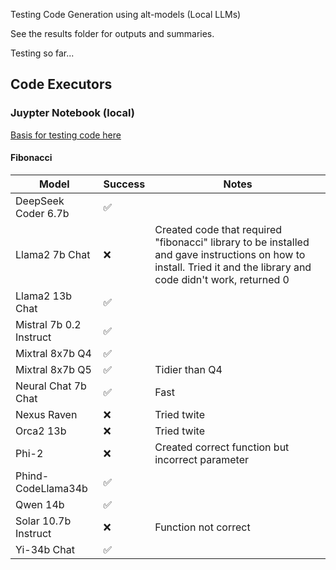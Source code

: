 Testing Code Generation using alt-models (Local LLMs)

See the results folder for outputs and summaries.

Testing so far...

## Code Executors

### Juypter Notebook (local)
[Basis for testing code here](https://github.com/microsoft/autogen/blob/tutorial/website/docs/getting-started/code-executors.ipynb)

#### Fibonacci
**Model** | **Success** | **Notes**
---|---|---|
DeepSeek Coder 6.7b| :white_check_mark:|
Llama2 7b Chat| :x:| Created code that required "fibonacci" library to be installed and gave instructions on how to install. Tried it and the library and code didn't work, returned 0
Llama2 13b Chat| :white_check_mark:|
Mistral 7b 0.2 Instruct| :white_check_mark:|
Mixtral 8x7b Q4| :white_check_mark:|
Mixtral 8x7b Q5| :white_check_mark:| Tidier than Q4
Neural Chat 7b Chat| :white_check_mark:| Fast
Nexus Raven| :x:| Tried twite
Orca2 13b| :x:| Tried twite
Phi-2| :x:| Created correct function but incorrect parameter
Phind-CodeLlama34b| :white_check_mark:|
Qwen 14b| :white_check_mark:|
Solar 10.7b Instruct| :x:| Function not correct
Yi-34b Chat| :white_check_mark:|

